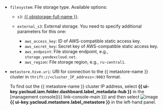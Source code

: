 * `filesystem`: File storage type. Available options:

    * `s3`: [{{ objstorage-full-name }}](../../../storage/quickstart/index.md).
    * `external_s3`: External storage. You need to specify additional parameters for this one:

        * `aws_access_key`: ID of AWS-compatible static access key.
        * `aws_secret_key`: Secret key of AWS-compatible static access key.
        * `aws_endpoint`: File storage endpoint, e.g., `storage.yandexcloud.net`.
        * `aws_region`: File storage region, e.g., `ru-central1`.

* `metastore.hive.uri`: URI for connection to the {{ metastore-name }} cluster in `thrift://<cluster_IP_address>:9083` format.

    To find out the {{ metastore-name }} cluster IP address, select **{{ ui-key.yacloud.iam.folder.dashboard.label_metadata-hub }}** in the [management console]({{ link-console-main }}) and then select ![image](../../../_assets/console-icons/database.svg) **{{ ui-key.yacloud.metastore.label_metastore }}** in the left-hand panel.
